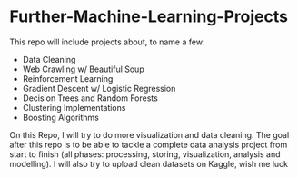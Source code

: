 # Further-Machine-Learning-Projects
This repo will include projects about, to name a few:
- Data Cleaning
- Web Crawling w/ Beautiful Soup
- Reinforcement Learning
- Gradient Descent w/ Logistic Regression
- Decision Trees and Random Forests
- Clustering Implementations
- Boosting Algorithms


On this Repo, I will try to do more visualization and data cleaning. The goal after this repo is to be able to tackle a complete data analysis project from start to finish (all phases: processing, storing, visualization, analysis and modelling). I will also try to upload clean datasets on Kaggle, wish me luck

